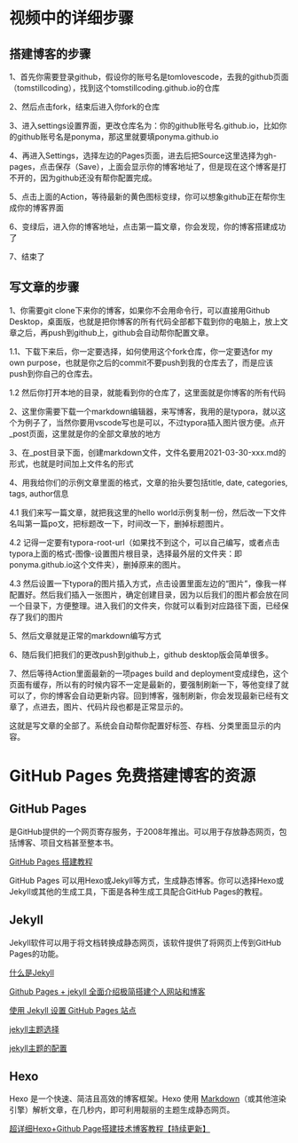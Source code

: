 # 视频中的详细步骤

## 搭建博客的步骤

1、首先你需要登录github，假设你的账号名是tomlovescode，去我的github页面（tomstillcoding），找到这个tomstillcoding.github.io的仓库

2、然后点击fork，结束后进入你fork的仓库

3、进入settings设置界面，更改仓库名为：你的github账号名.github.io，比如你的github账号名是ponyma，那这里就要填ponyma.github.io

4、再进入Settings，选择左边的Pages页面，进去后把Source这里选择为gh-pages，点击保存（Save），上面会显示你的博客地址了，但是现在这个博客是打不开的，因为github还没有帮你配置完成。

5、点击上面的Action，等待最新的黄色图标变绿，你可以想象github正在帮你生成你的博客界面

6、变绿后，进入你的博客地址，点击第一篇文章，你会发现，你的博客搭建成功了

7、结束了

## 写文章的步骤

1、你需要git clone下来你的博客，如果你不会用命令行，可以直接用Github Desktop，桌面版，也就是把你博客的所有代码全部都下载到你的电脑上，放上文章之后，再push到github上，github会自动帮你配置文章。

1.1、下载下来后，你一定要选择，如何使用这个fork仓库，你一定要选for my own purpose，也就是你之后的commit不要push到我的仓库去了，而是应该push到你自己的仓库去。

1.2 然后你打开本地的目录，就能看到你的仓库了，这里面就是你博客的所有代码

2、这里你需要下载一个markdown编辑器，来写博客，我用的是typora，就以这个为例子了，当然你要用vscode写也是可以，不过typora插入图片很方便。点开_post页面，这里就是你的全部文章放的地方

3、在_post目录下面，创建markdown文件，文件名要用2021-03-30-xxx.md的形式，也就是时间加上文件名的形式

4、用我给你们的示例文章里面的格式，文章的抬头要包括title, date, categories, tags, author信息

4.1 我们来写一篇文章，就把我这里的hello world示例复制一份，然后改一下文件名叫第一篇po文，把标题改一下，时间改一下，删掉标题图片。

4.2 记得一定要有typora-root-url（如果找不到这个，可以自己编写，或者点击typora上面的格式-图像-设置图片根目录，选择最外层的文件夹：即ponyma.github.io这个文件夹），删掉原来的图片。

4.3 然后设置一下typora的图片插入方式，点击设置里面左边的“图片”，像我一样配置好。然后我们插入一张图片，确定创建目录，因为以后我们的图片都会放在同一个目录下，方便整理。进入我们的文件夹，你就可以看到对应路径下面，已经保存了我们的图片

5、然后文章就是正常的markdown编写方式

6、随后我们把我们的更改push到github上，github desktop版会简单很多。

7、然后等待Action里面最新的一项pages build and deployment变成绿色，这个页面有缓存，所以有的时候内容不一定是最新的，要强制刷新一下，等他变绿了就可以了，你的博客会自动更新内容。回到博客，强制刷新，你会发现最新已经有文章了，点进去，图片、代码片段也都是正常显示的。

这就是写文章的全部了。系统会自动帮你配置好标签、存档、分类里面显示的内容。

# GitHub Pages 免费搭建博客的资源

## GitHub Pages

是GitHub提供的一个网页寄存服务，于2008年推出。可以用于存放静态网页，包括博客、项目文档甚至整本书。

[GitHub Pages 搭建教程](https://sspai.com/post/54608 )

GitHub Pages 可以用Hexo或Jekyll等方式，生成静态博客。你可以选择Hexo或Jekyll或其他的生成工具，下面是各种生成工具配合GitHub Pages的教程。

## Jekyll

Jekyll软件可以用于将文档转换成静态网页，该软件提供了将网页上传到GitHub Pages的功能。

[什么是Jekyll](https://jekyllcn.com/docs/home/)

[Github Pages + jekyll 全面介绍极简搭建个人网站和博客](https://zhuanlan.zhihu.com/p/51240503)

[使用 Jekyll 设置 GitHub Pages 站点](https://docs.github.com/cn/pages/setting-up-a-github-pages-site-with-jekyll)

[jekyll主题选择](http://jekyllthemes.org/)

[jekyll主题的配置](https://jekyllcn.com/docs/themes/)

## Hexo

Hexo 是一个快速、简洁且高效的博客框架。Hexo 使用 [Markdown](http://daringfireball.net/projects/markdown/)（或其他渲染引擎）解析文章，在几秒内，即可利用靓丽的主题生成静态网页。

[超详细Hexo+Github Page搭建技术博客教程【持续更新】](https://segmentfault.com/a/1190000017986794)
